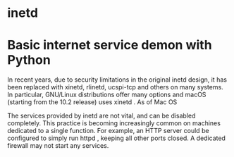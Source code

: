 # inetd

# Basic internet service demon with Python

In recent years, due to security limitations in the original inetd design, it has been replaced with xinetd, rlinetd, ucspi-tcp and others on many systems. In particular, GNU/Linux distributions offer many options and macOS (starting from the 10.2 release) uses xinetd . As of Mac OS

The services provided by inetd are not vital, and can be disabled completely. This practice is becoming increasingly common on machines dedicated to a single function. For example, an HTTP server could be configured to simply run httpd , keeping all other ports closed. A dedicated firewall may not start any services.
